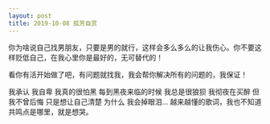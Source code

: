 ```yaml
---
layout: post
title: 2019-10-08 孤芳自赏
---
```


你为啥说自己找男朋友，只要是男的就行，这样会多么多么的让我伤心。你不要这样贬低自己，在我心里你是最好的，无可替代的！

看你有活开始做了吧，有问题就找我，我会帮你解决所有的问题的，我保证！

我承认 我自卑
我真的很怕黑
每到黑夜来临的时候
我总是很狼狈
我彻夜在买醉
但我不曾后悔
只是想让自己清楚
为什么 我会掉眼泪…
越来越懂的歌词，我也不知道共鸣点是哪里，就是想哭。 ​​​
